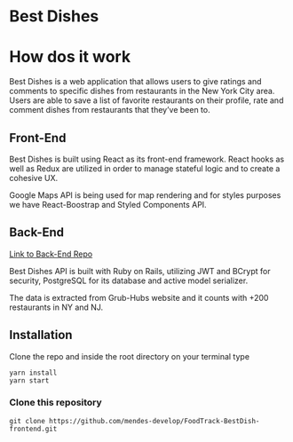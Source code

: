# Best Dishes



# How dos it work
Best Dishes is a web application that allows users to give ratings and comments to specific dishes from restaurants in the New York City area. Users are able to save a list of favorite restaurants on their profile, rate and comment dishes from restaurants that they’ve been to.

## Front-End
Best Dishes is built using React as its front-end framework.
React hooks as well as Redux are utilized in order to manage stateful logic and to create a cohesive UX.

Google Maps API is being used for map rendering and for styles purposes we have React-Boostrap and Styled Components API.

## Back-End
[Link to Back-End Repo](https://github.com/mendes-develop/FoodTrack-BestDish-api)

Best Dishes API is built with Ruby on Rails, utilizing JWT and BCrypt for security, PostgreSQL for its database and active model serializer.

The data is extracted from Grub-Hubs website and it counts with +200 restaurants in NY and NJ.

## Installation
Clone the repo and inside the root directory on your terminal type
```
yarn install
yarn start
```

### Clone this repository
```
git clone https://github.com/mendes-develop/FoodTrack-BestDish-frontend.git

```


